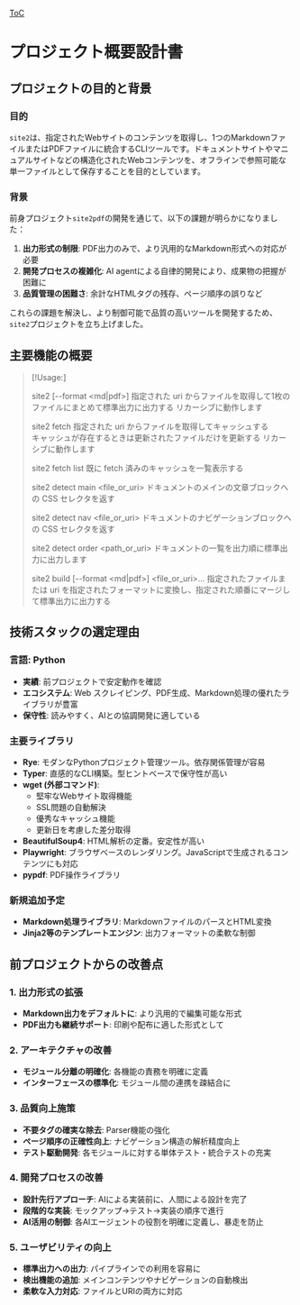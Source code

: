 [ToC](/docs/TOC.md)

# プロジェクト概要設計書

## プロジェクトの目的と背景

### 目的
`site2`は、指定されたWebサイトのコンテンツを取得し、1つのMarkdownファイルまたはPDFファイルに統合するCLIツールです。ドキュメントサイトやマニュアルサイトなどの構造化されたWebコンテンツを、オフラインで参照可能な単一ファイルとして保存することを目的としています。

### 背景
前身プロジェクト`site2pdf`の開発を通じて、以下の課題が明らかになりました：

1. **出力形式の制限**: PDF出力のみで、より汎用的なMarkdown形式への対応が必要
2. **開発プロセスの複雑化**: AI agentによる自律的開発により、成果物の把握が困難に
3. **品質管理の困難さ**: 余計なHTMLタグの残存、ページ順序の誤りなど

これらの課題を解決し、より制御可能で品質の高いツールを開発するため、`site2`プロジェクトを立ち上げました。

## 主要機能の概要

> [!Usage:]
>
>   site2 [--format <md|pdf>] <uri>
>       指定された uri からファイルを取得して1枚のファイルにまとめて標準出力に出力する
>       リカーシブに動作します
>   
>   site2 fetch <uri>
>       指定された uri からファイルを取得してキャッシュする  
>       キャッシュが存在するときは更新されたファイルだけを更新する
>       リカーシブに動作します
>   
>   site2 fetch list
>       既に fetch 済みのキャッシュを一覧表示する
>   
>   site2 detect main <file_or_uri>
>       ドキュメントのメインの文章ブロックへの CSS セレクタを返す
>   
>   site2 detect nav <file_or_uri>
>       ドキュメントのナビゲーションブロックへの CSS セレクタを返す
>   
>   site2 detect order <path_or_uri>
>       ドキュメントの一覧を出力順に標準出力に出力します
>   
>   site2 build [--format <md|pdf>] <file_or_uri>...
>       指定されたファイルまたは uri を指定されたフォーマットに変換し、指定された順番にマージして標準出力に出力する

## 技術スタックの選定理由

### 言語: Python
- **実績**: 前プロジェクトで安定動作を確認
- **エコシステム**: Web スクレイピング、PDF生成、Markdown処理の優れたライブラリが豊富
- **保守性**: 読みやすく、AIとの協調開発に適している

### 主要ライブラリ
- **Rye**: モダンなPythonプロジェクト管理ツール。依存関係管理が容易
- **Typer**: 直感的なCLI構築。型ヒントベースで保守性が高い
- **wget (外部コマンド)**: 
  - 堅牢なWebサイト取得機能
  - SSL問題の自動解決
  - 優秀なキャッシュ機能
  - 更新日を考慮した差分取得
- **BeautifulSoup4**: HTML解析の定番。安定性が高い
- **Playwright**: ブラウザベースのレンダリング。JavaScriptで生成されるコンテンツにも対応
- **pypdf**: PDF操作ライブラリ

### 新規追加予定
- **Markdown処理ライブラリ**: MarkdownファイルのパースとHTML変換
- **Jinja2等のテンプレートエンジン**: 出力フォーマットの柔軟な制御

## 前プロジェクトからの改善点

### 1. 出力形式の拡張
- **Markdown出力をデフォルトに**: より汎用的で編集可能な形式
- **PDF出力も継続サポート**: 印刷や配布に適した形式として

### 2. アーキテクチャの改善
- **モジュール分離の明確化**: 各機能の責務を明確に定義
- **インターフェースの標準化**: モジュール間の連携を疎結合に

### 3. 品質向上施策
- **不要タグの確実な除去**: Parser機能の強化
- **ページ順序の正確性向上**: ナビゲーション構造の解析精度向上
- **テスト駆動開発**: 各モジュールに対する単体テスト・統合テストの充実

### 4. 開発プロセスの改善
- **設計先行アプローチ**: AIによる実装前に、人間による設計を完了
- **段階的な実装**: モックアップ→テスト→実装の順序で進行
- **AI活用の制御**: 各AIエージェントの役割を明確に定義し、暴走を防止

### 5. ユーザビリティの向上
- **標準出力への出力**: パイプラインでの利用を容易に
- **検出機能の追加**: メインコンテンツやナビゲーションの自動検出
- **柔軟な入力対応**: ファイルとURIの両方に対応